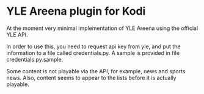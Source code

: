 YLE Areena plugin for Kodi
===

At the moment very minimal implementation of YLE Areena using the official YLE API.

In order to use this, you need to request api key from yle, and put the information 
to a file called credentials.py. A sample is provided in file credentials.py.sample.

Some content is not playable via the API, for example, news and sports news. Also,
content seems to appear to the lists before it is actually playable.
